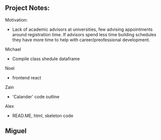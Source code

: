 ## Project Notes:

Motivation:
- Lack of academic advisors at universities, few advising appointments around registration time. If advisors spend less time building schedules they have more time to help with career/preofessional development.

Michael
- Compile class shedule dataframe

Noel
- frontend react

Zain
- 'Calander' code outline

Alex
- READ.ME, html, skeleton code

Miguel
- 
